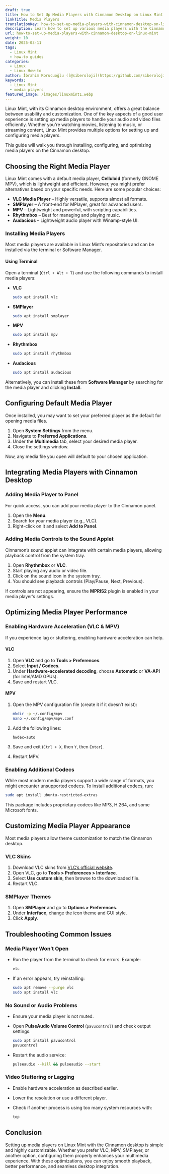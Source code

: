 ```yaml
---
draft: true
title: How to Set Up Media Players with Cinnamon Desktop on Linux Mint
linkTitle: Media Players
translationKey: how-to-set-up-media-players-with-cinnamon-desktop-on-linux-mint
description: Learn how to set up various media players with the Cinnamon desktop environment on Linux Mint.
url: how-to-set-up-media-players-with-cinnamon-desktop-on-linux-mint
weight: 10
date: 2025-03-11
tags:
  - Linux Mint
  - how-to guides
categories:
  - Linux
  - Linux How-to
author: İbrahim Korucuoğlu ([@siberoloji](https://github.com/siberoloji))
keywords:
  - Linux Mint
  - media players
featured_image: /images/linuxmint1.webp
---
```

Linux Mint, with its Cinnamon desktop environment, offers a great balance between usability and customization. One of the key aspects of a good user experience is setting up media players to handle your audio and video files efficiently. Whether you're watching movies, listening to music, or streaming content, Linux Mint provides multiple options for setting up and configuring media players.

This guide will walk you through installing, configuring, and optimizing media players on the Cinnamon desktop.

## Choosing the Right Media Player

Linux Mint comes with a default media player, **Celluloid** (formerly GNOME MPV), which is lightweight and efficient. However, you might prefer alternatives based on your specific needs. Here are some popular choices:

- **VLC Media Player** – Highly versatile, supports almost all formats.
- **SMPlayer** – A front-end for MPlayer, great for advanced users.
- **MPV** – Lightweight and powerful, with scripting capabilities.
- **Rhythmbox** – Best for managing and playing music.
- **Audacious** – Lightweight audio player with Winamp-style UI.

### Installing Media Players

Most media players are available in Linux Mint’s repositories and can be installed via the terminal or Software Manager.

#### Using Terminal

Open a terminal (`Ctrl + Alt + T`) and use the following commands to install media players:

- **VLC**

  ```bash
  sudo apt install vlc
  ```

- **SMPlayer**

  ```bash
  sudo apt install smplayer
  ```

- **MPV**

  ```bash
  sudo apt install mpv
  ```

- **Rhythmbox**

  ```bash
  sudo apt install rhythmbox
  ```

- **Audacious**

  ```bash
  sudo apt install audacious
  ```

Alternatively, you can install these from **Software Manager** by searching for the media player and clicking **Install**.

## Configuring Default Media Player

Once installed, you may want to set your preferred player as the default for opening media files.

1. Open **System Settings** from the menu.
2. Navigate to **Preferred Applications**.
3. Under the **Multimedia** tab, select your desired media player.
4. Close the settings window.

Now, any media file you open will default to your chosen application.

## Integrating Media Players with Cinnamon Desktop

### Adding Media Player to Panel

For quick access, you can add your media player to the Cinnamon panel.

1. Open the **Menu**.
2. Search for your media player (e.g., VLC).
3. Right-click on it and select **Add to Panel**.

### Adding Media Controls to the Sound Applet

Cinnamon’s sound applet can integrate with certain media players, allowing playback control from the system tray.

1. Open **Rhythmbox** or **VLC**.
2. Start playing any audio or video file.
3. Click on the sound icon in the system tray.
4. You should see playback controls (Play/Pause, Next, Previous).

If controls are not appearing, ensure the **MPRIS2** plugin is enabled in your media player’s settings.

## Optimizing Media Player Performance

### Enabling Hardware Acceleration (VLC & MPV)

If you experience lag or stuttering, enabling hardware acceleration can help.

#### VLC

1. Open **VLC** and go to **Tools > Preferences**.
2. Select **Input / Codecs**.
3. Under **Hardware-accelerated decoding**, choose **Automatic** or **VA-API** (for Intel/AMD GPUs).
4. Save and restart VLC.

#### MPV

1. Open the MPV configuration file (create it if it doesn’t exist):

   ```bash
   mkdir -p ~/.config/mpv
   nano ~/.config/mpv/mpv.conf
   ```

2. Add the following lines:

   ```
   hwdec=auto
   ```

3. Save and exit (`Ctrl + X`, then `Y`, then `Enter`).
4. Restart MPV.

### Enabling Additional Codecs

While most modern media players support a wide range of formats, you might encounter unsupported codecs.
To install additional codecs, run:

```bash
sudo apt install ubuntu-restricted-extras
```

This package includes proprietary codecs like MP3, H.264, and some Microsoft fonts.

## Customizing Media Player Appearance

Most media players allow theme customization to match the Cinnamon desktop.

### VLC Skins

1. Download VLC skins from [VLC’s official website](https://www.videolan.org/vlc/skins.php).
2. Open VLC, go to **Tools > Preferences > Interface**.
3. Select **Use custom skin**, then browse to the downloaded file.
4. Restart VLC.

### SMPlayer Themes

1. Open **SMPlayer** and go to **Options > Preferences**.
2. Under **Interface**, change the icon theme and GUI style.
3. Click **Apply**.

## Troubleshooting Common Issues

### Media Player Won’t Open

- Run the player from the terminal to check for errors. Example:

  ```bash
  vlc
  ```

- If an error appears, try reinstalling:

  ```bash
  sudo apt remove --purge vlc
  sudo apt install vlc
  ```

### No Sound or Audio Problems

- Ensure your media player is not muted.
- Open **PulseAudio Volume Control** (`pavucontrol`) and check output settings.

  ```bash
  sudo apt install pavucontrol
  pavucontrol
  ```

- Restart the audio service:

  ```bash
  pulseaudio --kill && pulseaudio --start
  ```

### Video Stuttering or Lagging

- Enable hardware acceleration as described earlier.
- Lower the resolution or use a different player.
- Check if another process is using too many system resources with:

  ```bash
  top
  ```

## Conclusion

Setting up media players on Linux Mint with the Cinnamon desktop is simple and highly customizable. Whether you prefer VLC, MPV, SMPlayer, or another option, configuring them properly enhances your multimedia experience. With these optimizations, you can enjoy smooth playback, better performance, and seamless desktop integration.
